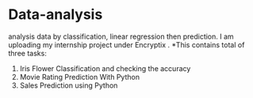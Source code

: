 # Data-analysis
analysis data by classification, linear regression then prediction.
I am uploading my internship project under Encryptix .
*This contains total of three tasks:
1. Iris Flower Classification and checking the accuracy
2. Movie Rating Prediction With Python
3. Sales Prediction using Python 
